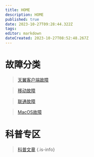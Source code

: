 ```yaml
---
title: HOME
description: HOME
published: true
date: 2023-10-27T09:28:44.322Z
tags: 
editor: markdown
dateCreated: 2023-10-27T08:52:48.267Z
---
```


# 故障分类

> [天翼客户端故障](/fyoung-client)

> [移动故障](/chinamobile)

> [联通故障](/chinaunicom)

> [MacOS故障](/macos)


# 科普专区

> [科普文章](/popular)
{.is-info}
